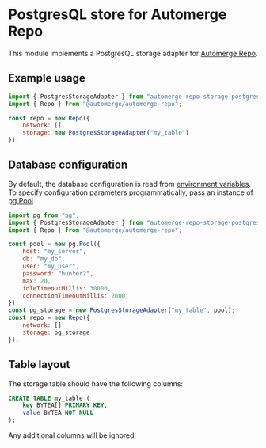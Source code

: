 # PostgresQL store for Automerge Repo

This module implements a PostgresQL storage adapter for [Automerge Repo](https://github.com/automerge/automerge-repo).

## Example usage

```js
import { PostgresStorageAdapter } from "automerge-repo-storage-postgres";
import { Repo } from "@automerge/automerge-repo";

const repo = new Repo({
    network: [],
    storage: new PostgresStorageAdapter("my_table")
});
```

## Database configuration

By default, the database configuration is read from [environment variables](https://www.postgresql.org/docs/9.1/libpq-envars.html). To specify configuration parameters programmatically, pass an instance of [pg.Pool](https://node-postgres.com/apis/pool).

```js
import pg from "pg";
import { PostgresStorageAdapter } from "automerge-repo-storage-postgres";
import { Repo } from "@automerge/automerge-repo";

const pool = new pg.Pool({
    host: "my_server",
    db: "my_db",
    user: "my_user",
    password: "hunter2",
    max: 20,
    idleTimeoutMillis: 30000,
    connectionTimeoutMillis: 2000,
});
const pg_storage = new PostgresStorageAdapter("my_table", pool);
const repo = new Repo({
    network: []
    storage: pg_storage
});
```

## Table layout

The storage table should have the following columns:

```sql
CREATE TABLE my_table (
    key BYTEA[] PRIMARY KEY,
    value BYTEA NOT NULL
);
```

Any additional columns will be ignored.
